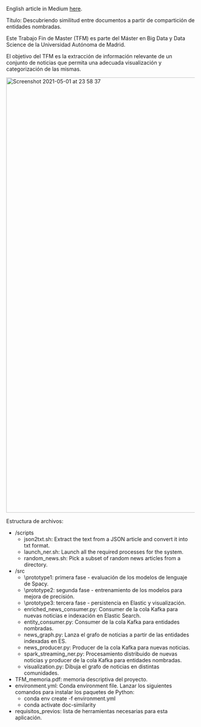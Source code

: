 English article in Medium [here](https://ejmacias.medium.com/clustering-news-articles-based-on-named-entities-306a23d368e1).


Título: Descubriendo similitud entre documentos a partir de compartición de entidades nombradas.

Este Trabajo Fin de Master (TFM) es parte del Máster en Big Data y Data Science de la Universidad Autónoma de Madrid.

El objetivo del TFM es la extracción de información relevante de un conjunto de noticias que permita una adecuada visualización y categorización de las mismas.

<img width="1161" alt="Screenshot 2021-05-01 at 23 58 37" src="https://user-images.githubusercontent.com/40733745/116795986-288ebb80-aad9-11eb-82bd-948079b6bd95.png">


Estructura de archivos:
- /scripts
  * json2txt.sh: Extract the text from a JSON article and convert it into txt format.
  * launch_ner.sh: Launch all the required processes for the system.
  * random_news.sh: Pick a subset of random news articles from a directory.
- /src
  * \prototype1: primera fase - evaluación de los modelos de lenguaje de Spacy.
  * \prototype2: segunda fase - entrenamiento de los modelos para mejora de precisión.
  * \prototype3: tercera fase - persistencia en Elastic y visualización.
  * enriched_news_consumer.py: Consumer de la cola Kafka para nuevas noticias e indexación en Elastic Search.
  * entity_consumer.py: Consumer de la cola Kafka para entidades nombradas.
  * news_graph.py: Lanza el grafo de noticias a partir de las entidades indexadas en ES.
  * news_producer.py: Producer de la cola Kafka para nuevas noticias.
  * spark_streaming_ner.py: Procesamiento distribuido de nuevas noticias y producer de la cola Kafka para entidades nombradas.
  * visualization.py: Dibuja el grafo de noticias en distintas comunidades.
- TFM_memoria.pdf: memoria descriptiva del proyecto.
- environment.yml: Conda environment file. Lanzar los siguientes comandos para instalar los paquetes de Python:
  * conda env create -f environment.yml
  * conda activate doc-similarity
- requisitos_previos: lista de herramientas necesarias para esta aplicación.
